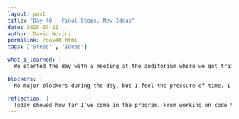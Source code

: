 ```yaml
---
layout: post
title: "Day 40 – Final Steps, New Ideas"
date: 2025-07-21
author: David Nosiri
permalink: /day40.html
tags: ["Steps" , "Ideas"]

what_i_learned: |
  We started the day with a meeting at the auditorium where we got training on Overleaf, talked about how to prepare our final paper, and learned tips for the elevator pitch. They also shared how the last day of the program will go. It reminded me that the end is close, and while I’m excited, it’s also a bit stressful. For my project, I believe I have finished the late fusion part for all three models — the 1D-CNN, Transformer, and 2D-CNN. That’s a big step forward. But while working, I came up with a new idea I want to try when I get home. I think it could help improve the model even more. After that, I’ll move on to the XAI (Explainable AI) part and start getting ready for my elevator pitch.

blockers: |
  No major blockers during the day, but I feel the pressure of time. I want to finish everything and still do it well.

reflection: |
  Today showed how far I’ve come in the program. From working on code to learning how to talk about my project, I’ve grown in many ways. Even though there’s still work to do, I feel more confident and excited to show what I’ve learned. The new idea I want to test gives me energy to keep pushing.
---
```

